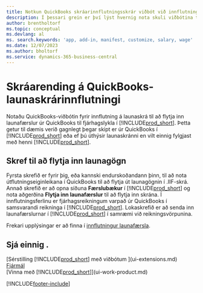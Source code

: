```yaml
---
title: Notkun QuickBooks skráarinnflutningsskrár viðbót við innflutning | Microsoft-skjöl
description: Í þessari grein er því lýst hvernig nota skuli viðbótina til að flytja inn laun og launafærslur úr QuickBooks.
author: brentholtorf
ms.topic: conceptual
ms.devlang: al
ms. search.keywords: 'app, add-in, manifest, customize, salary, wage'
ms.date: 12/07/2023
ms.author: bholtorf
ms.service: dynamics-365-business-central
---
```

# Skráarending á QuickBooks-launaskrárinnflutningi
Notaðu QuickBooks-viðbótin fyrir innflutning á launaskrá til að flytja inn launafærslur úr QuickBooks til fjárhagslykla í [!INCLUDE[prod_short](includes/prod_short.md)]. Þetta getur til dæmis verið gagnlegt þegar skipt er úr QuickBooks í [!INCLUDE[prod_short](includes/prod_short.md)] eða ef þú úthýsir launaskránni en vilt einnig fylgjast með henni [!INCLUDE[prod_short](includes/prod_short.md)].

## Skref til að flytja inn launagögn
Fyrsta skrefið er fyrir þig, eða kannski endurskoðandann þinn, til að nota útflutningseiginleikana í QuickBooks til að flytja út launagögnin í .IIF-skrá. Annað skrefið er að opna síðuna **Færslubækur** í [!INCLUDE[prod_short](includes/prod_short.md)] og nota aðgerðina **Flytja inn launafærslur** til að flytja inn skrána. Í innflutningsferlinu er fjárhagsreikningum varpað úr QuickBooks í samsvarandi reikninga í [!INCLUDE[prod_short](includes/prod_short.md)]. Lokaskrefið er að senda inn launafærslurnar í [!INCLUDE[prod_short](includes/prod_short.md)] í samræmi við reikningsvörpunina. 

Frekari upplýsingar er að finna í [innflutningur launafærsla](finance-how-import-payroll-transactions.md).

## Sjá einnig .
[Sérstilling [!INCLUDE[prod_short](includes/prod_short.md)] með viðbótum ](ui-extensions.md)    
[Fjármál](finance.md)    
[Vinna með [!INCLUDE[prod_short](includes/prod_short.md)]](ui-work-product.md)


[!INCLUDE[footer-include](includes/footer-banner.md)]
